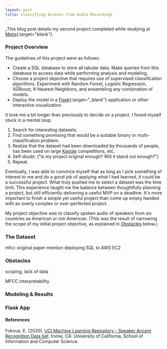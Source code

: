 ```yaml
---
layout: post
title: Classifying Accents from Audio Recordings
---
```


_This blog post details my second project completed while studying at 
[Metis](https://thisismetis.com){:target="_blank"}._

### Project Overview

The guidelines of this project were as follows:
- Create a SQL database to store all tabular data. Make queries from this database to access data while performing 
  analysis and modeling.
- Choose a project objective that requires use of supervised classification algorithms. Experiment with Random Forest, 
  Logistic Regression, XGBoost, K-Nearest Neighbors, and ensembling any combination of models.
- Deploy the model in a [Flask](https://flask.palletsprojects.com/en/1.1.x/){:target="_blank"} application or other 
  interactive visualization. 

It took me a bit longer than previously to decide on a project. I found myself stuck in a mental loop:

1. Search for interesting datasets.
2. Find something promising that would be a suitable binary or multi-classification problem.
3. Realize that the dataset had been downloaded by thousands of people, has been used on large 
   [Kaggle](https://www.kaggle.com/) competitions, etc. 
4. Self-doubt. ("Is my project original enough? Will it stand out enough?")
5. Repeat.

Eventually, I was able to convince myself that as long as I pick something of interest to me and do a good job of 
applying what I had learned, it could be a successful project. What truly pushed me to select a dataset was the time 
limit. This experience taught me the balance between thoughtfully planning a project, but still efficiently delivering a 
useful MVP on a deadline. It's more important to finish a simple yet useful project than come up empty handed with an 
overly complex or over-perfected project.

My project objective was to classify spoken audio of speakers from six countries as American or not-American. (This 
was the result of narrowing the scope of my initial project objective, as explained in [Obstacles](#obstacles) below.)

### The Dataset

mfcc
original paper
mention deploying SQL to AWS EC2

### Obstacles

scoping, lack of data

MFCC interpretability


### Modeling & Results


### Flask App


#### References
Fokoue, E. (2020). [UCI Machine Learning Repository - Speaker Accent Recognition Data Set](https://archive.ics.uci.edu/ml/datasets/Speaker+Accent+Recognition). 
Irvine, CA: University of California, School of Information and Computer Science.